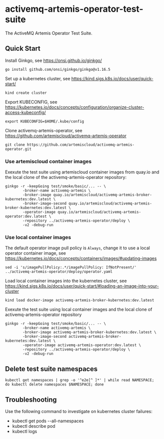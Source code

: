 # activemq-artemis-operator-test-suite
The ActiveMQ Artemis Operator Test Suite.

## Quick Start
Install Ginkgo, see https://onsi.github.io/ginkgo/
```
go install github.com/onsi/ginkgo/ginkgo@v1.16.5
```

Set up a kubernetes cluster, see https://kind.sigs.k8s.io/docs/user/quick-start/
```
kind create cluster
```

Export KUBECONFIG, see https://kubernetes.io/docs/concepts/configuration/organize-cluster-access-kubeconfig/
```
export KUBECONFIG=$HOME/.kube/config
```

Clone activemq-artemis-operator, see https://github.com/artemiscloud/activemq-artemis-operator
```
git clone https://github.com/artemiscloud/activemq-artemis-operator.git
```

### Use artemiscloud container images
Exexute the test suite using artemiscloud container images from quay.io and the local clone of the activemq-artemis-operator repository:
```
ginkgo -r -keepGoing test/smoke/basic/... -- \
        -broker-name activemq-artemis \
        -broker-image quay.io/artemiscloud/activemq-artemis-broker-kubernetes:dev.latest \
        -broker-image-second quay.io/artemiscloud/activemq-artemis-broker-kubernetes:dev.latest \
        -operator-image quay.io/artemiscloud/activemq-artemis-operator:dev.latest \
        -repository ../activemq-artemis-operator/deploy \
        -v2 -debug-run
```

### Use local container images
The default operator image pull policy is `Always`, change it to use a local operator container image, see https://kubernetes.io/docs/concepts/containers/images/#updating-images
```
sed -i 's/imagePullPolicy:.*/imagePullPolicy: IfNotPresent/' ../activemq-artemis-operator/deploy/operator.yaml
```

Load local container images into the kubernetes cluster, see https://kind.sigs.k8s.io/docs/user/quick-start/#loading-an-image-into-your-cluster
```
kind load docker-image activemq-artemis-broker-kubernetes:dev.latest
```

Exexute the test suite using local container images and the local clone of activemq-artemis-operator repository
```
ginkgo -r -keepGoing test/smoke/basic/... -- \
        -broker-name activemq-artemis \
        -broker-image activemq-artemis-broker-kubernetes:dev.latest \
        -broker-image-second activemq-artemis-broker-kubernetes:dev.latest \
        -operator-image activemq-artemis-operator:dev.latest \
        -repository ../activemq-artemis-operator/deploy \
        -v2 -debug-run
```

## Delete test suite namespaces
```
kubectl get namespaces | grep -o '^e2e[^ ]*' | while read NAMESPACE; do kubectl delete namespaces $NAMESPACE; done
```

## Troubleshooting
Use the following command to investigate on kubernetes cluster failures:
- kubectl get pods --all-namespaces
- kubectl describe pod
- kubectl logs
